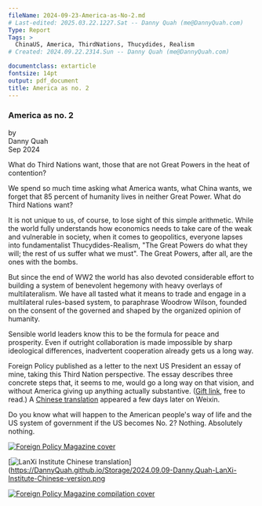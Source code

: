 ```yaml
---
fileName: 2024-09-23-America-as-No-2.md
# Last-edited: 2025.03.22.1227.Sat -- Danny Quah (me@DannyQuah.com)
Type: Report
Tags: >
  ChinaUS, America, ThirdNations, Thucydides, Realism
# Created: 2024.09.22.2314.Sun -- Danny Quah (me@DannyQuah.com)

documentclass: extarticle
fontsize: 14pt
output: pdf_document
title: America as no. 2
---
```

### America as no. 2

by  
Danny Quah  
Sep 2024  

What do Third Nations want, those that are not Great Powers in the heat of contention?  

We spend so much time asking what America wants, what China wants, we forget that 85 percent of humanity lives in neither Great Power.  What do Third Nations want?  

It is not unique to us, of course, to lose sight of this simple arithmetic.  While the world fully understands how economics needs to take care of the weak and vulnerable in society, when it comes to geopolitics, everyone lapses into fundamentalist Thucydides-Realism, "The Great Powers do what they will; the rest of us suffer what we must".  The Great Powers, after all, are the ones with the bombs.  

But since the end of WW2 the world has also devoted considerable effort to building a system of benevolent hegemony with heavy overlays of multilateralism.  We have all tasted what it means to trade and engage in a multilateral rules-based system, to paraphrase Woodrow Wilson, founded on the consent of the governed and shaped by the organized opinion of humanity.  

Sensible world leaders know this to be the formula for peace and prosperity.  Even if outright collaboration is made impossible by sharp ideological differences, inadvertent cooperation already gets us a long way.  

Foreign Policy published as a letter to the next US President an essay of mine, taking this Third Nation perspective.  The essay describes three concrete steps that, it seems to me, would go a long way on that vision, and without America giving up anything actually substantive.  ([Gift link](https://foreignpolicy.com/2024/09/04/danny-quah-singapore-letter-us-president/?utm_content=gifting&tpcc=gifting_article&gifting_article=ZGFubnktcXVhaC1zaW5nYXBvcmUtbGV0dGVyLXVzLXByZXNpZGVudA==&pid=PNILoiIJgqmxsxl), free to read.)  A [Chinese translation](https://mp.weixin.qq.com/s/C34PGL4Su6jCfJ0Nvjkl-Q) appeared a few days later on Weixin.  

Do you know what will happen to the American people's way of life and the US system of government if the US becomes No. 2?  Nothing.  Absolutely nothing.  

[<img src="https://DannyQuah.github.io/Storage/2024.09.06.2305.Fri-Foreign.Policy.Magazine-FB-Plight-unfortunate-weak-vulnerable.png" alt="Foreign Policy Magazine cover"/>](https://DannyQuah.github.io/Storage/2024.09.06.2305.Fri-Foreign.Policy.Magazine-FB-Plight-unfortunate-weak-vulnerable.png)

[<img src="https://DannyQuah.github.io/Storage/2024.09.09-Danny.Quah-LanXi-Institute-Chinese-version.png" alt="LanXi Institute Chinese translation"/>](https://DannyQuah.github.io/Storage/2024.09.09-Danny.Quah-LanXi-Institute-Chinese-version.png

[<img src="https://DannyQuah.github.io/Storage/2024.09.09-FP-Letters-America-full-compilation-page.jpg" alt="Foreign Policy Magazine compilation cover"/>](https://DannyQuah.github.io/Storage/2024.09.09-FP-Letters-America-full-compilation-page.jpg)

<!---
   Invisible section // 2024-09-23-America-as-No-2.md
-->
